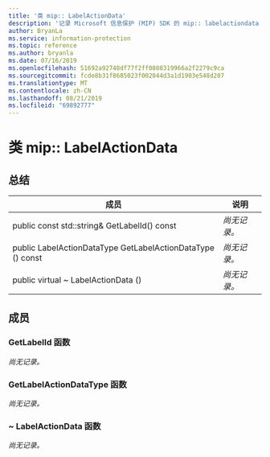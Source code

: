 ```yaml
---
title: '类 mip:: LabelActionData'
description: '记录 Microsoft 信息保护 (MIP) SDK 的 mip:: labelactiondata 类。'
author: BryanLa
ms.service: information-protection
ms.topic: reference
ms.author: bryanla
ms.date: 07/16/2019
ms.openlocfilehash: 51692a92748df77f2ff0808319966a2f2279c9ca
ms.sourcegitcommit: fcde8b31f8685023f002044d3a1d1903e548d207
ms.translationtype: MT
ms.contentlocale: zh-CN
ms.lasthandoff: 08/21/2019
ms.locfileid: "69892777"
---
```

# <a name="class-miplabelactiondata"></a>类 mip:: LabelActionData 
  
## <a name="summary"></a>总结
 成员                        | 说明                                
--------------------------------|---------------------------------------------
public const std::string& GetLabelId() const  | _尚无记录。_
public LabelActionDataType GetLabelActionDataType () const  | _尚无记录。_
public virtual ~ LabelActionData ()  | _尚无记录。_
  
## <a name="members"></a>成员
  
### <a name="getlabelid-function"></a>GetLabelId 函数
_尚无记录。_

  
### <a name="getlabelactiondatatype-function"></a>GetLabelActionDataType 函数
_尚无记录。_

  
### <a name="labelactiondata-function"></a>~ LabelActionData 函数
_尚无记录。_
